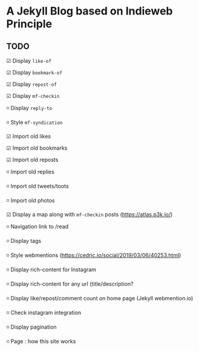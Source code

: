 # A Jekyll Blog based on Indieweb Principle

## TODO

☑ Display `like-of`

☑ Display `bookmark-of`

☑ Display `repost-of`

☑ Display `mf-checkin`

◽ Display `reply-to`

◽ Style `mf-syndication`

☑ Import old likes

☑ Import old bookmarks

☑ Import old reposts

◽ Import old replies

◽ Import old tweets/toots

◽ Import old photos

☑ Display a map along with `mf-checkin` posts (https://atlas.p3k.io/)

◽ Navigation link to /read

◽ Display tags

◽ Style webmentions (https://cedric.io/social/2019/03/06/40253.html)

◽ Display rich-content for Instagram

◽ Display rich-content for any url (title/description?

◽ Display like/repost/comment count on home page (Jekyll webmention.io)

◽ Check instagram integration

◽ Display pagination

◽ Page : how this site works




